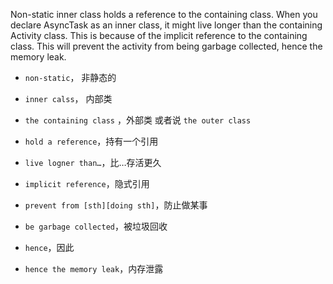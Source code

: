 



Non-static inner class holds a reference to the containing class. When you declare AsyncTask as an inner class, it might live longer than the containing Activity class. This is because of the implicit reference to the containing class. This will prevent the activity from being garbage collected, hence the memory leak.



- `non-static`， 非静态的

- `inner calss`， 内部类
- `the containing class` ，外部类 或者说 `the outer class`
- `hold a reference`，持有一个引用
- `live logner than…`，比…存活更久
- `implicit reference`，隐式引用
- `prevent from [sth][doing sth]`，防止做某事
- `be garbage collected`，被垃圾回收
- `hence`，因此
- `hence the memory leak`，内存泄露

